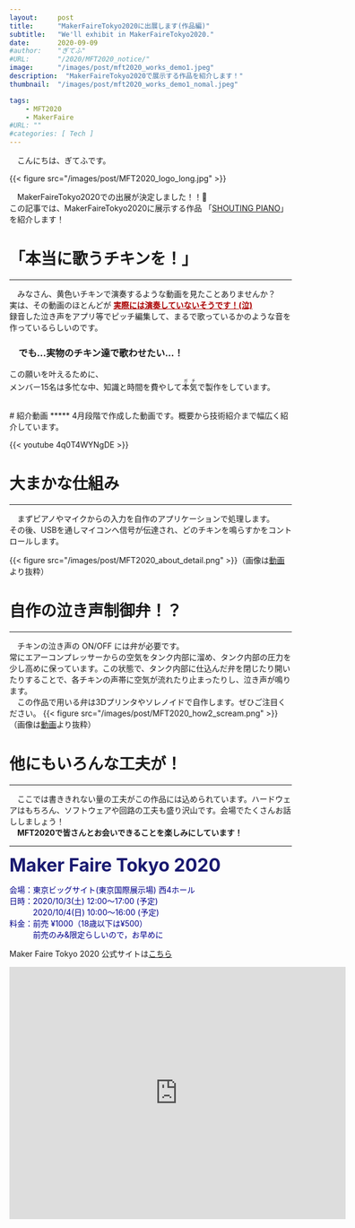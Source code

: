 ```yaml
---
layout:     post
title:      "MakerFaireTokyo2020に出展します(作品編)"
subtitle:   "We'll exhibit in MakerFaireTokyo2020."
date:       2020-09-09
#author:    "ぎてふ"
#URL:       "/2020/MFT2020_notice/"
image:      "/images/post/mft2020_works_demo1.jpeg"
description:  "MakerFaireTokyo2020で展示する作品を紹介します！"
thumbnail:  "/images/post/mft2020_works_demo1_nomal.jpeg"

tags:
    - MFT2020
    - MakerFaire
#URL: ""
#categories: [ Tech ]
---
```


　こんにちは、ぎてふです。

{{< figure src="/images/post/MFT2020_logo_long.jpg" >}}

　MakerFaireTokyo2020での出展が決定しました！！🎉<br>
この記事では、MakerFaireTokyo2020に展示する作品 「[SHOUTING PIANO](https://makezine.jp/event/makers-mft2020/m0146/)」 を紹介します！


# 「本当に歌うチキンを！」
*****
　みなさん、黄色いチキンで演奏するような動画を見たことありませんか？<br>
実は、その動画のほとんどが <font color="#aa0000"><b><u>実際には演奏していないそうです！(泣)</u></b></font><br>
録音した泣き声をアプリ等でピッチ編集して、まるで歌っているかのような音を作っているらしいのです。
### 　でも...実物のチキン達で歌わせたい...！
この願いを叶えるために、<br>
メンバー15名は多忙な中、知識と時間を費やして<ruby>本気<rp>（</rp><rt>ガチ</rt><rp>）</rp></ruby>で製作をしています。<br><br>
<!-- {{< figure src="/images/post/C97_Arai_wait.png" >}} -->


<div id="movie"></div>
# 紹介動画
*****
4月段階で作成した動画です。概要から技術紹介まで幅広く紹介しています。

{{< youtube 4q0T4WYNgDE >}}

# 大まかな仕組み
*****
　まずピアノやマイクからの入力を自作のアプリケーションで処理します。<br>
その後、USBを通しマイコンへ信号が伝達され、どのチキンを鳴らすかをコントロールします。

{{< figure src="/images/post/MFT2020_about_detail.png" >}}（画像は[動画](#movie)より抜粋）

# 自作の泣き声制御弁！？
*****
　チキンの泣き声の ON/OFF には弁が必要です。<br>
常にエアーコンプレッサーからの空気をタンク内部に溜め、タンク内部の圧力を少し高めに保っています。この状態で、タンク内部に仕込んだ弁を閉じたり開いたりすることで、各チキンの声帯に空気が流れたり止まったりし、泣き声が鳴ります。<br>
　この作品で用いる弁は3Dプリンタやソレノイドで自作します。ぜひご注目ください。
{{< figure src="/images/post/MFT2020_how2_scream.png" >}}（画像は[動画](#movie)より抜粋）

# 他にもいろんな工夫が！
*****
　ここでは書ききれない量の工夫がこの作品には込められています。ハードウェアはもちろん、ソフトウェアや回路の工夫も盛り沢山です。会場でたくさんお話ししましょう！<br>
　**MFT2020で皆さんとお会いできることを楽しみにしています！**


*****


<font size="6" style="color: #191970"><strong>Maker Faire Tokyo 2020 </strong></font>

<span style="color: #00008b">
会場：東京ビッグサイト(東京国際展示場) 西4ホール<br>
日時：2020/10/3(土) 12:00～17:00 (予定)<br>
　　　2020/10/4(日) 10:00〜16:00 (予定)<br>
料金：前売 ¥1000（18歳以下は¥500）<br>
　　　前売のみ&限定らしいので，お早めに<br>
</span>

Maker Faire Tokyo 2020 公式サイトは[こちら](https://makezine.jp/event/mft2020/)

<iframe src="https://www.google.com/maps/embed?pb=!1m18!1m12!1m3!1d3036.252335944826!2d139.79220751082184!3d35.629796762478506!2m3!1f0!2f0!3f0!3m2!1i1024!2i768!4f13.1!3m3!1m2!1s0x601889dc629d1e7b%3A0xa4d1509a76045a01!2z5p2x5Lqs44OT44OD44Kw44K144Kk44OI!5e0!3m2!1sja!2sjp!4v1590041936669!5m2!1sja!2sjp" width="600" height="450" frameborder="0" style="border:0;" allowfullscreen="" aria-hidden="false" tabindex="0"></iframe>
